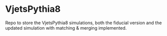 # VjetsPythia8
Repo to store the VjetsPythia8 simulations, both the fiducial version and the updated simulation with matching &amp; merging implemented.
